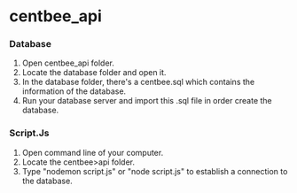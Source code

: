 # centbee_api

### Database
1. Open centbee_api folder.
2. Locate the database folder and open it.
3. In the database folder, there's a centbee.sql which contains the information of the database.
4. Run your database server and import this .sql file in order create the database.

### Script.Js
1. Open command line of your computer.
2. Locate the centbee>api folder.
3. Type "nodemon script.js" or "node script.js" to establish a connection to the database.
